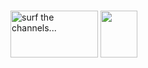 <br><img src="img/TV.GIF" alt="surf the channels..." width="140" height="75">
<img src="img/trc1180.png" width="59" height="75">
